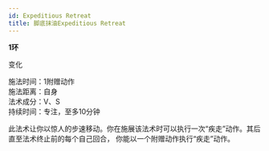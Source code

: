 ```yaml
---
id: Expeditious Retreat
title: 脚底抹油Expeditious Retreat
---
```


**1环**

变化

施法时间：1附赠动作  
施法距离：自身  
法术成分：V、S  
持续时间：专注，至多10分钟  


此法术让你以惊人的步速移动。你在施展该法术时可以执行一次“疾走”动作。其后直至法术终止前的每个自己回合，
你能以一个附赠动作执行“疾走”动作。
